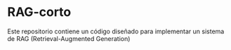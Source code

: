 # RAG-corto
Este repositorio contiene un código diseñado para implementar un sistema de RAG (Retrieval-Augmented Generation)
